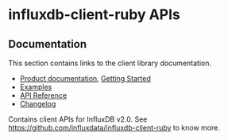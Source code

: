 # influxdb-client-ruby APIs

## Documentation

This section contains links to the client library documentation.

* [Product documentation](https://docs.influxdata.com/influxdb/v2.0/api-guide/client-libraries/), [Getting Started](../README.md#installation)
* [Examples](../examples)
* [API Reference](https://influxdata.github.io/influxdb-client-ruby/InfluxDB2/API.html)
* [Changelog](../CHANGELOG.md)

Contains client APIs for InfluxDB v2.0. See https://github.com/influxdata/influxdb-client-ruby to know more.
